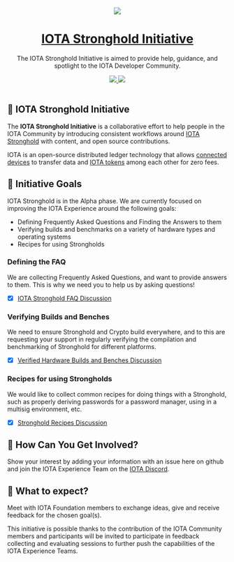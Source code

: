 <p align="center">
  <br>
  <a href="https://www.iota.org">
    <img src="https://images.ctfassets.net/xit7f234flxz/2UaYq5cR53ANDAKRT4HYWT/a4d962d037954adef7d0aa9a2e944a26/iota-small-logo.png"/>
  </a>
</p>


<h1 align="center"><a href="https://www.iota.org"> IOTA Stronghold Initiative</a></h1>

<p align="center">The IOTA Stronghold Initiative is aimed to provide help, guidance, and spotlight to the IOTA Developer Community.</p>

<p align="center">
  <a title="MIT License" href="LICENSE">
    <img src="https://img.shields.io/github/license/gridsome/gridsome.svg?style=flat-square&label=License&colorB=6cc24a">
  </a>
  <a title="Follow on Twitter" href="https://twitter.com/iotatoken">
    <img src="https://img.shields.io/twitter/follow/iotatoken.svg?style=social&label=Follow%20@iotatoken">
  </a>
  <br>
  <br>
</p>


## 🌳 IOTA Stronghold Initiative

The **IOTA Stronghold Initiative** is a collaborative effort to help people in the IOTA Community by introducing consistent workflows around [IOTA Stronghold](https://blog.iota.org/stronghold-alpha-release) with content, and open source contributions.

IOTA is an open-source distributed ledger technology that allows [connected devices](https://en.wikipedia.org/wiki/Connected_Devices) to transfer data and [IOTA tokens](https://docs.iota.org/docs/getting-started/0.1/clients/token) among each other for zero fees.

## 🎯 Initiative Goals

IOTA Stronghold is in the Alpha phase. We are currently focused on improving the IOTA Experience around the following goals:

- Defining Frequently Asked Questions and Finding the Answers to them
- Verifying builds and benchmarks on a variety of hardware types and operating systems
- Recipes for using Strongholds

### Defining the FAQ

We are collecting Frequently Asked Questions, and want to provide answers to them. This is why we need you to help us by asking questions!

 - [x] [IOTA Stronghold FAQ Discussion](https://github.com/iotaledger/stronghold.rs/discussions/99)

### Verifying Builds and Benches

We need to ensure Stronghold and Crypto build everywhere, and to this are requesting your support in regularly verifying the compilation and benchmarking of Stronghold for different platforms.

- [x] [Verified Hardware Builds and Benches Discussion](https://github.com/iotaledger/stronghold.rs/discussions/101)

### Recipes for using Strongholds

We would like to collect common recipes for doing things with a Stronghold, such as properly deriving passwords for a password manager, using in a multisig environment, etc.
- [x] [Stronghold Recipes Discussion](https://github.com/iotaledger/stronghold.rs/discussions/102)

## 🤔 How Can You Get Involved?

Show your interest by adding your information with an issue here on github and join the IOTA Experience Team on the [IOTA Discord](https://discord.iota.org).

## 👥 What to expect?

Meet with IOTA Foundation members to exchange ideas, give and receive feedback for the chosen goal(s).

This initiative is possible thanks to the contribution of the IOTA Community members and participants will be invited to participate in feedback collecting and evaluating sessions to further push the capabilities of the IOTA Experience Teams. 
